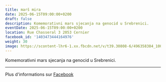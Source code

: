 ```yaml
---
title: marš mira
date: 2025-06-15T09:00:00+0200
draft: false
description: Komemorativni mars sjecanja na genocid u Srebrenici.
eventDate: 2025-06-15T09:00:00+0200
location: Rue Chasseral 3 2053 Cernier
facebook_id: '1403473444164976'
weight: 30
image: https://scontent-lhr6-1.xx.fbcdn.net/v/t39.30808-6/496358384_1007574214836511_4806363768185633011_n.jpg?_nc_cat=102&ccb=1-7&_nc_sid=9e60e4&_nc_ohc=wa1Ru5Z0udMQ7kNvwE-L06J&_nc_oc=AdkrrWzizD6BNNzZgvOLSc7kFeIbdYb3lVlKWXugFbm-1FHLAd6y-QYElYMsr_PlUUw&_nc_zt=23&_nc_ht=scontent-lhr6-1.xx&edm=ABTKTjYEAAAA&_nc_gid=ZIkMPZMX_FVBb9spXKGDKg&oh=00_AfcBrvnCHuTHEoNY3bOgzN1-HrQUOTfmcQbuHi6y3lOmbQ&oe=68E79D2E
---
```


Komemorativni mars sjecanja na genocid u Srebrenici.

---

Plus d'informations sur [Facebook](https://facebook.com/events/1403473444164976)